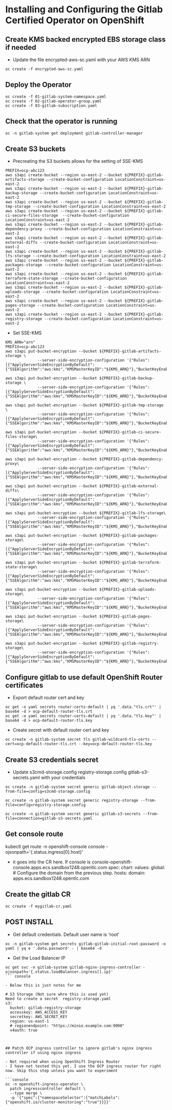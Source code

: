# Installing and Configuring the Gitlab Certified Operator on OpenShift

## Create KMS backed encrypted EBS storage class if needed
- Update the file encrypted-aws-sc.yaml with your AWS KMS ARN
```console
oc create -f encrypted-aws-sc.yaml
```

## Deploy the Operator
```console
oc create -f 01-gitlab-system-namespace.yaml
oc create -f 02-gitlab-operator-group.yaml
oc create -f 03-gitlab-subscription.yaml
```

## Check that the operator is running
```console
oc -n gitlab-system get deployment gitlab-controller-manager
```

## Create S3 buckets

- Precreating the S3 buckets allows for the setting of SSE-KMS

```console
PREFIX=ocp-abc123
aws s3api create-bucket --region us-east-2 --bucket ${PREFIX}-gitlab-artifacts-storage --create-bucket-configuration LocationConstraint=us-east-2
aws s3api create-bucket --region us-east-2 --bucket ${PREFIX}-gitlab-backup-storage --create-bucket-configuration LocationConstraint=us-east-2
aws s3api create-bucket --region us-east-2 --bucket ${PREFIX}-gitlab-tmp-storage --create-bucket-configuration LocationConstraint=us-east-2
aws s3api create-bucket --region us-east-2 --bucket ${PREFIX}-gitlab-ci-secure-files-storage  --create-bucket-configuration LocationConstraint=us-east-2
aws s3api create-bucket --region us-east-2 --bucket ${PREFIX}-gitlab-dependency-proxy --create-bucket-configuration LocationConstraint=us-east-2
aws s3api create-bucket --region us-east-2 --bucket ${PREFIX}-gitlab-external-diffs --create-bucket-configuration LocationConstraint=us-east-2
aws s3api create-bucket --region us-east-2 --bucket ${PREFIX}-gitlab-lfs-storage --create-bucket-configuration LocationConstraint=us-east-2
aws s3api create-bucket --region us-east-2 --bucket ${PREFIX}-gitlab-packages-storage --create-bucket-configuration LocationConstraint=us-east-2
aws s3api create-bucket --region us-east-2 --bucket ${PREFIX}-gitlab-terraform-state-storage --create-bucket-configuration LocationConstraint=us-east-2
aws s3api create-bucket --region us-east-2 --bucket ${PREFIX}-gitlab-uploads-storage --create-bucket-configuration LocationConstraint=us-east-2
aws s3api create-bucket --region us-east-2 --bucket ${PREFIX}-gitlab-pages-storage --create-bucket-configuration LocationConstraint=us-east-2
aws s3api create-bucket --region us-east-2 --bucket ${PREFIX}-gitlab-registry-storage --create-bucket-configuration LocationConstraint=us-east-2
```

- Set SSE-KMS
```console
KMS_ARN="arn"
PREFIX=ocp-abc123
aws s3api put-bucket-encryption --bucket ${PREFIX}-gitlab-artifacts-storage \
              --server-side-encryption-configuration '{"Rules":[{"ApplyServerSideEncryptionByDefault":{"SSEAlgorithm":"aws:kms","KMSMasterKeyID":"${KMS_ARN}"},"BucketKeyEnabled":true}]}'

aws s3api put-bucket-encryption --bucket ${PREFIX}-gitlab-backup-storage \
              --server-side-encryption-configuration '{"Rules":[{"ApplyServerSideEncryptionByDefault":{"SSEAlgorithm":"aws:kms","KMSMasterKeyID":"${KMS_ARN}"},"BucketKeyEnabled":true}]}'

aws s3api put-bucket-encryption --bucket ${PREFIX}-gitlab-tmp-storage \
              --server-side-encryption-configuration '{"Rules":[{"ApplyServerSideEncryptionByDefault":{"SSEAlgorithm":"aws:kms","KMSMasterKeyID":"${KMS_ARN}"},"BucketKeyEnabled":true}]}'

aws s3api put-bucket-encryption --bucket ${PREFIX}-gitlab-ci-secure-files-storage\
              --server-side-encryption-configuration '{"Rules":[{"ApplyServerSideEncryptionByDefault":{"SSEAlgorithm":"aws:kms","KMSMasterKeyID":"${KMS_ARN}"},"BucketKeyEnabled":true}]}'

aws s3api put-bucket-encryption --bucket ${PREFIX}-gitlab-dependency-proxy\
              --server-side-encryption-configuration '{"Rules":[{"ApplyServerSideEncryptionByDefault":{"SSEAlgorithm":"aws:kms","KMSMasterKeyID":"${KMS_ARN}"},"BucketKeyEnabled":true}]}'

aws s3api put-bucket-encryption --bucket ${PREFIX}-gitlab-external-diffs\
              --server-side-encryption-configuration '{"Rules":[{"ApplyServerSideEncryptionByDefault":{"SSEAlgorithm":"aws:kms","KMSMasterKeyID":"${KMS_ARN}"},"BucketKeyEnabled":true}]}'

aws s3api put-bucket-encryption --bucket ${PREFIX}-gitlab-lfs-storage\
              --server-side-encryption-configuration '{"Rules":[{"ApplyServerSideEncryptionByDefault":{"SSEAlgorithm":"aws:kms","KMSMasterKeyID":"${KMS_ARN}"},"BucketKeyEnabled":true}]}'

aws s3api put-bucket-encryption --bucket ${PREFIX}-gitlab-packages-storage\
              --server-side-encryption-configuration '{"Rules":[{"ApplyServerSideEncryptionByDefault":{"SSEAlgorithm":"aws:kms","KMSMasterKeyID":"${KMS_ARN}"},"BucketKeyEnabled":true}]}'

aws s3api put-bucket-encryption --bucket ${PREFIX}-gitlab-terraform-state-storage\
              --server-side-encryption-configuration '{"Rules":[{"ApplyServerSideEncryptionByDefault":{"SSEAlgorithm":"aws:kms","KMSMasterKeyID":"${KMS_ARN}"},"BucketKeyEnabled":true}]}'

aws s3api put-bucket-encryption --bucket ${PREFIX}-gitlab-uploads-storage\
              --server-side-encryption-configuration '{"Rules":[{"ApplyServerSideEncryptionByDefault":{"SSEAlgorithm":"aws:kms","KMSMasterKeyID":"${KMS_ARN}"},"BucketKeyEnabled":true}]}'

aws s3api put-bucket-encryption --bucket ${PREFIX}-gitlab-pages-storage\
              --server-side-encryption-configuration '{"Rules":[{"ApplyServerSideEncryptionByDefault":{"SSEAlgorithm":"aws:kms","KMSMasterKeyID":"${KMS_ARN}"},"BucketKeyEnabled":true}]}'

aws s3api put-bucket-encryption --bucket ${PREFIX}-gitlab-registry-storage\
              --server-side-encryption-configuration '{"Rules":[{"ApplyServerSideEncryptionByDefault":{"SSEAlgorithm":"aws:kms","KMSMasterKeyID":"${KMS_ARN}"},"BucketKeyEnabled":true}]}'
```

## Configure gitlab to use default OpenShift Router certificates

- Export default router cert and key
```console
oc get -o yaml secrets router-certs-default | yq '.data."tls.crt"' | base64 -d > ocp-default-router-tls.crt
oc get -o yaml secrets router-certs-default | yq '.data."tls.key"' | base64 -d > ocp-default-router-tls.key
```

- Create secret with default router cert and key
```console
oc create -n gitlab-system secret tls gitlab-wildcard-tls-certs --cert=ocp-default-router-tls.crt --key=ocp-default-router-tls.key
```


## Create S3 credentials secret

- Update s3cmd-storage.config registry-storage.config gitlab-s3-secrets.yaml with your credentials

```console
oc create -n gitlab-system secret generic gitlab-object-storage --from-file=config=s3cmd-storage.config

oc create -n gitlab-system secret generic registry-storage --from-file=config=registry-storage.config

oc create -n gitlab-system secret generic gitlab-s3-secrets --from-file=connection=gitlab-s3-secrets.yaml
```

## Get console route
kubectl get route -n openshift-console console -ojsonpath='{.status.ingress[0].host}'

- it goes into the CR here. If console is  console-openshift-console.apps.ecs.sandbox1248.opentlc.com
spec:
  chart:
    values:
      global:
        # Configure the domain from the previous step.
        hosts:
          domain: apps.ecs.sandbox1248.opentlc.com


## Create the gitlab CR
```console
oc create -f mygitlab-cr.yaml
```

## POST INSTALL

- Get default credentials. Default user name is 'root'
```console
oc -n gitlab-system get secrets gitlab-gitlab-initial-root-password -o yaml | yq e '.data.password' - | base64 -d
```

- Get the Load Balancer IP
```console
oc get svc -n gitlab-system gitlab-nginx-ingress-controller -ojsonpath='{.status.loadBalancer.ingress[].ip}'
``` console

- Below this is just notes for me

# S3 Storage (Not sure whre this is used yet)
Need to create a secret  registry-storage.yaml 
s3:
  bucket: gitlab-registry-storage
  accesskey: AWS_ACCESS_KEY
  secretkey: AWS_SECRET_KEY
  region: us-east-1
  # regionendpoint: "https://minio.example.com:9000"
  v4auth: true



## Patch OCP ingress controller to ignore gitlab's nginx ingress controller if using nginx ingress

- Not required when using OpenShift Ingress Router
- I have not tested this yet. I use the OCP ingress router for right now. Skip this step unless you want to experiment

```console
oc -n openshift-ingress-operator \
  patch ingresscontroller default \
  --type merge \
  -p '{"spec":{"namespaceSelector":{"matchLabels":{"openshift.io/cluster-monitoring":"true"}}}}'
```
